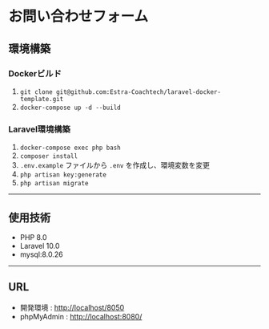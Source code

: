 # お問い合わせフォーム

## 環境構築

### Dockerビルド
1. `git clone git@github.com:Estra-Coachtech/laravel-docker-template.git`
2. `docker-compose up -d --build`



### Laravel環境構築
1. `docker-compose exec php bash`
2. `composer install`
3. `.env.example` ファイルから `.env` を作成し、環境変数を変更
4. `php artisan key:generate`
5. `php artisan migrate`

---

## 使用技術
- PHP 8.0
- Laravel 10.0
- mysql:8.0.26

---

## URL
- 開発環境 : [http://localhost/8050](http://localhost/8050)  
- phpMyAdmin : [http://localhost:8080/](http://localhost:8080/)

